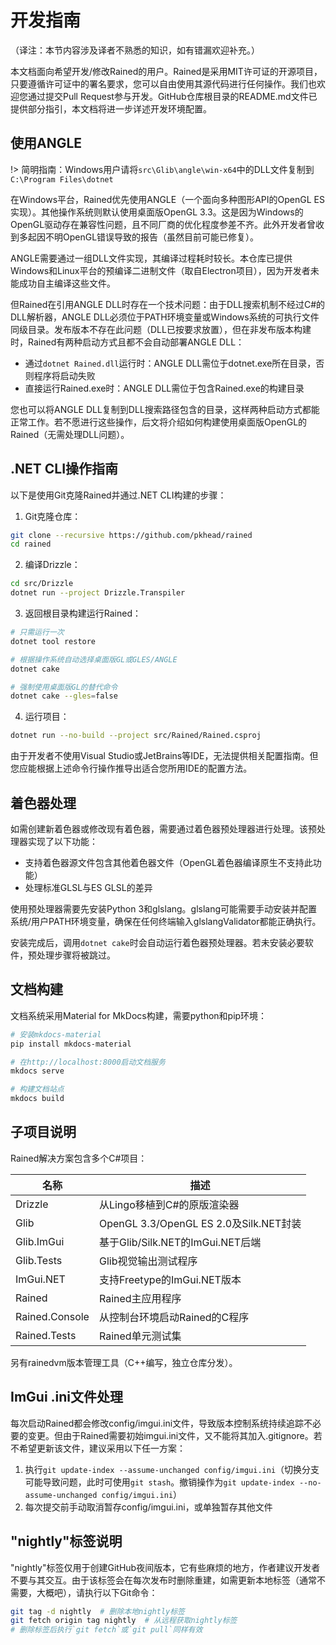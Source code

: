 # 开发指南

（译注：本节内容涉及译者不熟悉的知识，如有错漏欢迎补充。）

本文档面向希望开发/修改Rained的用户。Rained是采用MIT许可证的开源项目，只要遵循许可证中的署名要求，您可以自由使用其源代码进行任何操作。我们也欢迎您通过提交Pull Request参与开发。GitHub仓库根目录的README.md文件已提供部分指引，本文档将进一步详述开发环境配置。

## 使用ANGLE


!> 简明指南：Windows用户请将`src\Glib\angle\win-x64`中的DLL文件复制到`C:\Program Files\dotnet`

在Windows平台，Rained优先使用ANGLE（一个面向多种图形API的OpenGL ES实现）。其他操作系统则默认使用桌面版OpenGL 3.3。这是因为Windows的OpenGL驱动存在兼容性问题，且不同厂商的优化程度参差不齐。此外开发者曾收到多起因不明OpenGL错误导致的报告（虽然目前可能已修复）。

ANGLE需要通过一组DLL文件实现，其编译过程耗时较长。本仓库已提供Windows和Linux平台的预编译二进制文件（取自Electron项目），因为开发者未能成功自主编译这些文件。

但Rained在引用ANGLE DLL时存在一个技术问题：由于DLL搜索机制不经过C#的DLL解析器，ANGLE DLL必须位于PATH环境变量或Windows系统的可执行文件同级目录。发布版本不存在此问题（DLL已按要求放置），但在非发布版本构建时，Rained有两种启动方式且都不会自动部署ANGLE DLL：

- 通过`dotnet Rained.dll`运行时：ANGLE DLL需位于dotnet.exe所在目录，否则程序将启动失败
- 直接运行Rained.exe时：ANGLE DLL需位于包含Rained.exe的构建目录

您也可以将ANGLE DLL复制到DLL搜索路径包含的目录，这样两种启动方式都能正常工作。若不愿进行这些操作，后文将介绍如何构建使用桌面版OpenGL的Rained（无需处理DLL问题）。

## .NET CLI操作指南

以下是使用Git克隆Rained并通过.NET CLI构建的步骤：

1. Git克隆仓库：
```bash
git clone --recursive https://github.com/pkhead/rained
cd rained
```

2. 编译Drizzle：
```bash
cd src/Drizzle
dotnet run --project Drizzle.Transpiler
```

3. 返回根目录构建运行Rained：
```bash
# 只需运行一次
dotnet tool restore

# 根据操作系统自动选择桌面版GL或GLES/ANGLE
dotnet cake

# 强制使用桌面版GL的替代命令
dotnet cake --gles=false
```

4. 运行项目：
```bash
dotnet run --no-build --project src/Rained/Rained.csproj
```

由于开发者不使用Visual Studio或JetBrains等IDE，无法提供相关配置指南。但您应能根据上述命令行操作推导出适合您所用IDE的配置方法。

## 着色器处理

如需创建新着色器或修改现有着色器，需要通过着色器预处理器进行处理。该预处理器实现了以下功能：
- 支持着色器源文件包含其他着色器文件（OpenGL着色器编译原生不支持此功能）
- 处理标准GLSL与ES GLSL的差异

使用预处理器需要先安装Python 3和glslang。glslang可能需要手动安装并配置系统/用户PATH环境变量，确保在任何终端输入glslangValidator都能正确执行。

安装完成后，调用`dotnet cake`时会自动运行着色器预处理器。若未安装必要软件，预处理步骤将被跳过。

## 文档构建

文档系统采用Material for MkDocs构建，需要python和pip环境：

```bash
# 安装mkdocs-material
pip install mkdocs-material

# 在http://localhost:8000启动文档服务
mkdocs serve

# 构建文档站点
mkdocs build
```

## 子项目说明

Rained解决方案包含多个C#项目：

| 名称           | 描述                                   |
| -------------- | -------------------------------------- |
| Drizzle        | 从Lingo移植到C#的原版渲染器            |
| Glib           | OpenGL 3.3/OpenGL ES 2.0及Silk.NET封装 |
| Glib.ImGui     | 基于Glib/Silk.NET的ImGui.NET后端       |
| Glib.Tests     | Glib视觉输出测试程序                   |
| ImGui.NET      | 支持Freetype的ImGui.NET版本            |
| Rained         | Rained主应用程序                       |
| Rained.Console | 从控制台环境启动Rained的C程序          |
| Rained.Tests   | Rained单元测试集                       |

另有rainedvm版本管理工具（C++编写，独立仓库分发）。

## ImGui .ini文件处理

每次启动Rained都会修改config/imgui.ini文件，导致版本控制系统持续追踪不必要的变更。但由于Rained需要初始imgui.ini文件，又不能将其加入.gitignore。若不希望更新该文件，建议采用以下任一方案：

1. 执行`git update-index --assume-unchanged config/imgui.ini`（切换分支可能导致问题，此时可使用`git stash`。撤销操作为`git update-index --no-assume-unchanged config/imgui.ini`）
2. 每次提交前手动取消暂存config/imgui.ini，或单独暂存其他文件

## "nightly"标签说明

"nightly"标签仅用于创建GitHub夜间版本，它有些麻烦的地方，作者建议开发者不要与其交互。由于该标签会在每次发布时删除重建，如需更新本地标签（通常不需要，大概吧），请执行以下Git命令：

```bash
git tag -d nightly  # 删除本地nightly标签
git fetch origin tag nightly  # 从远程获取nightly标签
# 删除标签后执行`git fetch`或`git pull`同样有效
```